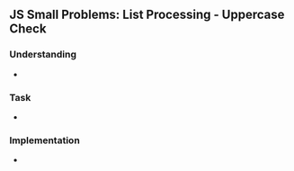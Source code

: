 ## JS Small Problems: List Processing - Uppercase Check

### Understanding
- 

### Task
- 

### Implementation
- 